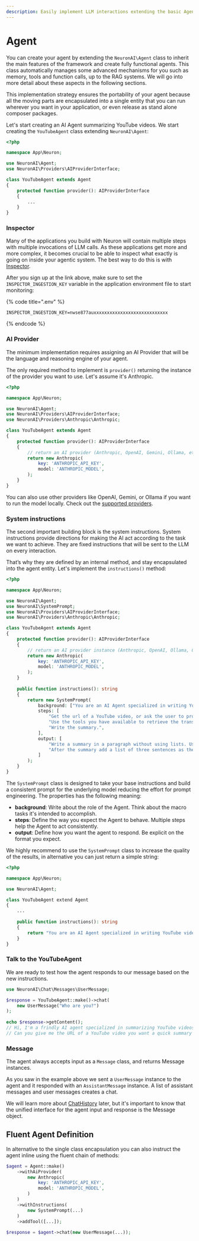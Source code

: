```yaml
---
description: Easily implement LLM interactions extending the basic Agent class.
---
```


# Agent

You can create your agent by extending the `NeuronAI\Agent` class to inherit the main features of the framework and create fully functional agents. This class automatically manages some advanced mechanisms for you such as memory, tools and function calls, up to the RAG systems. We will go into more detail about these aspects in the following sections.

This implementation strategy ensures the portability of your agent because all the moving parts are encapsulated into a single entity that you can run wherever you want in your application, or even release as stand alone composer packages.

Let's start creating an AI Agent summarizing YouTube videos. We start creating the `YouTubeAgent` class extending `NeuronAI\Agent`:

```php
<?php

namespace App\Neuron;

use NeuronAI\Agent;
use NeuronAI\Providers\AIProviderInterface;

class YouTubeAgent extends Agent
{
    protected function provider(): AIProviderInterface
    {
        ...
    }
}
```

### Inspector

Many of the applications you build with Neuron will contain multiple steps with multiple invocations of LLM calls. As these applications get more and more complex, it becomes crucial to be able to inspect what exactly is going on inside your agentic system. The best way to do this is with [Inspector](https://inspector.dev/).

After you sign up at the link above, make sure to set the `INSPECTOR_INGESTION_KEY` variable in the application environment file to start monitoring:

{% code title=".env" %}
```
INSPECTOR_INGESTION_KEY=nwse877auxxxxxxxxxxxxxxxxxxxxxxxxxxxx
```
{% endcode %}

### AI Provider

The minimum implementation requires assigning an AI Provider that will be the language and reasoning engine of your agent.

The only required method to implement is `provider()`  returning the instance of the provider you want to use. Let's assume it's Anthropic.

```php
<?php

namespace App\Neuron;

use NeuronAI\Agent;
use NeuronAI\Providers\AIProviderInterface;
use NeuronAI\Providers\Anthropic\Anthropic;

class YouTubeAgent extends Agent
{
    protected function provider(): AIProviderInterface
    {
        // return an AI provider (Anthropic, OpenAI, Gemini, Ollama, etc.)
        return new Anthropic(
            key: 'ANTHROPIC_API_KEY',
            model: 'ANTHROPIC_MODEL',
        );
    }
}
```

You can also use other providers like OpenAI, Gemini, or Ollama if you want to run the model locally. Check out the [supported providers](../components/ai-provider.md).

### System instructions

The second important building block is the system instructions. System instructions provide directions for making the AI ​​act according to the task we want to achieve. They are fixed instructions that will be sent to the LLM on every interaction.

That’s why they are defined by an internal method, and stay encapsulated into the agent entity. Let's implement the `instructions()` method:

```php
<?php

namespace App\Neuron;

use NeuronAI\Agent;
use NeuronAI\SystemPrompt;
use NeuronAI\Providers\AIProviderInterface;
use NeuronAI\Providers\Anthropic\Anthropic;

class YouTubeAgent extends Agent
{
    protected function provider(): AIProviderInterface
    {
        // return an AI provider instance (Anthropic, OpenAI, Ollama, Gemini, etc.)
        return new Anthropic(
            key: 'ANTHROPIC_API_KEY',
            model: 'ANTHROPIC_MODEL',
        );
    }
    
    public function instructions(): string
    {
        return new SystemPrompt(
            background: ["You are an AI Agent specialized in writing YouTube video summaries."],
            steps: [
                "Get the url of a YouTube video, or ask the user to provide one.",
                "Use the tools you have available to retrieve the transcription of the video.",
                "Write the summary.",
            ],
            output: [
                "Write a summary in a paragraph without using lists. Use just fluent text.",
                "After the summary add a list of three sentences as the three most important take away from the video.",
            ]
        );
    }
}
```

The `SystemPrompt` class is designed to take your base instructions and build a consistent prompt for the underlying model reducing the effort for prompt engineering. The properties has the following meaning:

* **background**: Write about the role of the Agent. Think about the macro tasks it's intended to accomplish.
* **steps**: Define the way you expect the Agent to behave. Multiple steps help the Agent to act consistently.
* **output**: Define how you want the agent to respond. Be explicit on the format you expect.

We highly recommend to use the `SystemPrompt` class to increase the quality of the results, in alternative you can just return a simple string:

```php
<?php

namespace App\Neuron;

use NeuronAI\Agent;

class YouTubeAgent extend Agent
{
    ...
    
    public function instructions(): string
    {
        return "You are an AI Agent specialized in writing YouTube video summaries.";
    }
}
```

### Talk to the YouTubeAgent

We are ready to test how the agent responds to our message based on the new instructions.

```php
use NeuronAI\Chat\Messages\UserMessage;

$response = YouTubeAgent::make()->chat(
    new UserMessage("Who are you?")
);
    
echo $response->getContent();
// Hi, I'm a frindly AI agent specialized in summarizing YouTube videos!
// Can you give me the URL of a YouTube video you want a quick summary of?
```

### Message

The agent always accepts input as a `Message` class, and returns Message instances.

As you saw in the example above we sent a `UserMessage` instance to the agent and it responded with an `AssistantMessage` instance. A list of assistant messages and user messages creates a chat.

We will learn more about [ChatHistory](../components/chat-history-and-memory.md) later, but it's important to know that the unified interface for the agent input and response is the Message object.

## Fluent Agent Definition

In alternative to the single class encapsulation you can also instruct the agent inline using the fluent chain of methods:

```php
$agent = Agent::make()
    ->withAiProvider(
        new Anthropic(
            key: 'ANTHROPIC_API_KEY',
            model: 'ANTHROPIC_MODEL',
        )
    )
    ->withInstructions(
        new SystemPrompt(...)
    )
    ->addTool([...]);
    
$response = $agent->chat(new UserMessage(...));
```
